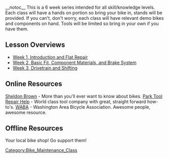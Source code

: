 \_\_notoc\_\_ This is a 6 week series intended for all skill/knowledge
levels. Each class will have a hands on portion so bring your bike in,
stands will be provided. If you can't, don't worry, each class will have
relevant demo bikes and components on hand. Tools will be limited so
bring in your own if you have them.

## Lesson Overviews

-   [Week 1, Introduction and Flat
    Repair](Bike_Maintenance_Class:_Week_1,_Introduction_and_Flat_Repair)
-   [Week 2, Basic Fit, Component Materials, and Brake
    System](Bike_Maintenance_Class:_Week_2,_Basic_Fit,_Component_Materials,_and_Brake_System)
-   [Week 3, Drivetrain and
    Shifting](Bike_Maintenance_Class:_Week_3)

## Online Resources

[Sheldon Brown](http://www.sheldonbrown.com/) - More than you'll ever
want to know about bikes. [Park Tool Repair
Help](http://www.parktool.com/blog/repair-help) - World class tool
company with great, straight forward how-to's.
[WABA](http://www.waba.org/) - Washington Area Bicycle Association.
Awesome people, awesome resource.

## Offline Resources

Your local bike shop! Go support them!

[Category:Bike_Maintenance_Class](Category:Bike_Maintenance_Class)
